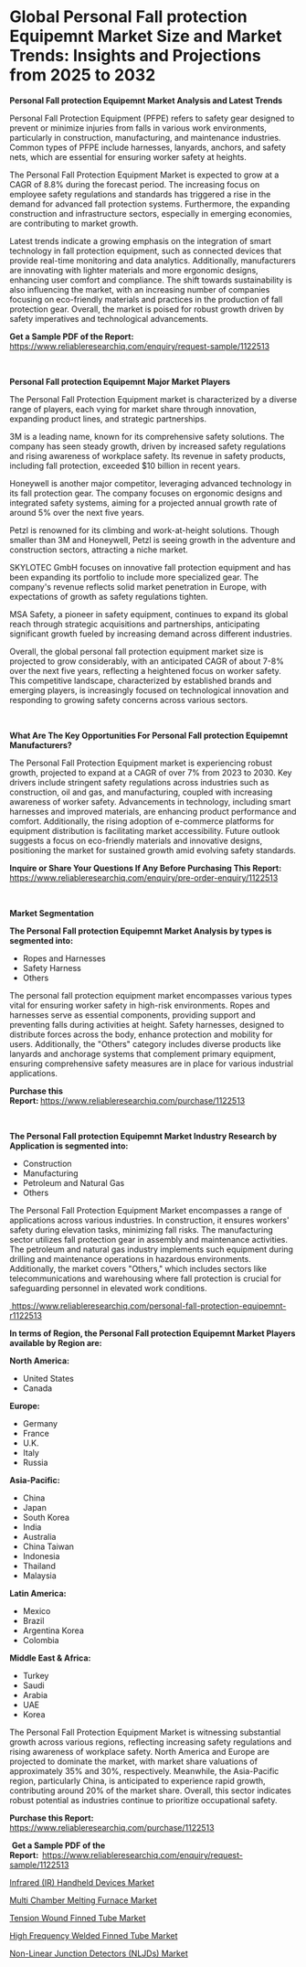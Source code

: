 <p><h1>Global Personal Fall protection Equipemnt Market Size and Market Trends: Insights and Projections from 2025 to 2032</h1></p><p><strong>Personal Fall protection Equipemnt Market Analysis and Latest Trends</strong></p>
<p><p>Personal Fall Protection Equipment (PFPE) refers to safety gear designed to prevent or minimize injuries from falls in various work environments, particularly in construction, manufacturing, and maintenance industries. Common types of PFPE include harnesses, lanyards, anchors, and safety nets, which are essential for ensuring worker safety at heights.</p><p>The Personal Fall Protection Equipment Market is expected to grow at a CAGR of 8.8% during the forecast period. The increasing focus on employee safety regulations and standards has triggered a rise in the demand for advanced fall protection systems. Furthermore, the expanding construction and infrastructure sectors, especially in emerging economies, are contributing to market growth. </p><p>Latest trends indicate a growing emphasis on the integration of smart technology in fall protection equipment, such as connected devices that provide real-time monitoring and data analytics. Additionally, manufacturers are innovating with lighter materials and more ergonomic designs, enhancing user comfort and compliance. The shift towards sustainability is also influencing the market, with an increasing number of companies focusing on eco-friendly materials and practices in the production of fall protection gear. Overall, the market is poised for robust growth driven by safety imperatives and technological advancements.</p></p>
<p><strong>Get a Sample PDF of the Report:&nbsp;</strong> <a href="https://www.reliableresearchiq.com/enquiry/request-sample/1122513?utm_campaign=1119&utm_medium=2&utm_source=Github&utm_content=ia&utm_term=28022025&utm_id=personal-fall-protection-equipemnt">https://www.reliableresearchiq.com/enquiry/request-sample/1122513</a></p>
<p>&nbsp;</p>
<p><strong>Personal Fall protection Equipemnt Major Market Players</strong></p>
<p><p>The Personal Fall Protection Equipment market is characterized by a diverse range of players, each vying for market share through innovation, expanding product lines, and strategic partnerships. </p><p>3M is a leading name, known for its comprehensive safety solutions. The company has seen steady growth, driven by increased safety regulations and rising awareness of workplace safety. Its revenue in safety products, including fall protection, exceeded $10 billion in recent years.</p><p>Honeywell is another major competitor, leveraging advanced technology in its fall protection gear. The company focuses on ergonomic designs and integrated safety systems, aiming for a projected annual growth rate of around 5% over the next five years.</p><p>Petzl is renowned for its climbing and work-at-height solutions. Though smaller than 3M and Honeywell, Petzl is seeing growth in the adventure and construction sectors, attracting a niche market. </p><p>SKYLOTEC GmbH focuses on innovative fall protection equipment and has been expanding its portfolio to include more specialized gear. The company's revenue reflects solid market penetration in Europe, with expectations of growth as safety regulations tighten.</p><p>MSA Safety, a pioneer in safety equipment, continues to expand its global reach through strategic acquisitions and partnerships, anticipating significant growth fueled by increasing demand across different industries.</p><p>Overall, the global personal fall protection equipment market size is projected to grow considerably, with an anticipated CAGR of about 7-8% over the next five years, reflecting a heightened focus on worker safety. This competitive landscape, characterized by established brands and emerging players, is increasingly focused on technological innovation and responding to growing safety concerns across various sectors.</p></p>
<p>&nbsp;</p>
<p><strong>What Are The Key Opportunities For Personal Fall protection Equipemnt Manufacturers?</strong></p>
<p><p>The Personal Fall Protection Equipment market is experiencing robust growth, projected to expand at a CAGR of over 7% from 2023 to 2030. Key drivers include stringent safety regulations across industries such as construction, oil and gas, and manufacturing, coupled with increasing awareness of worker safety. Advancements in technology, including smart harnesses and improved materials, are enhancing product performance and comfort. Additionally, the rising adoption of e-commerce platforms for equipment distribution is facilitating market accessibility. Future outlook suggests a focus on eco-friendly materials and innovative designs, positioning the market for sustained growth amid evolving safety standards.</p></p>
<p><strong>Inquire or Share Your Questions If Any Before Purchasing This Report:</strong> <a href="https://www.reliableresearchiq.com/enquiry/pre-order-enquiry/1122513?utm_campaign=1119&utm_medium=2&utm_source=Github&utm_content=ia&utm_term=28022025&utm_id=personal-fall-protection-equipemnt">https://www.reliableresearchiq.com/enquiry/pre-order-enquiry/1122513</a></p>
<p>&nbsp;</p>
<p><strong>Market Segmentation</strong></p>
<p><strong>The Personal Fall protection Equipemnt Market Analysis by types is segmented into:</strong></p>
<p><ul><li>Ropes and Harnesses</li><li>Safety Harness</li><li>Others</li></ul></p>
<p><p>The personal fall protection equipment market encompasses various types vital for ensuring worker safety in high-risk environments. Ropes and harnesses serve as essential components, providing support and preventing falls during activities at height. Safety harnesses, designed to distribute forces across the body, enhance protection and mobility for users. Additionally, the "Others" category includes diverse products like lanyards and anchorage systems that complement primary equipment, ensuring comprehensive safety measures are in place for various industrial applications.</p></p>
<p><strong>Purchase this Report:&nbsp;</strong><a href="https://www.reliableresearchiq.com/purchase/1122513?utm_campaign=1119&utm_medium=2&utm_source=Github&utm_content=ia&utm_term=28022025&utm_id=personal-fall-protection-equipemnt">https://www.reliableresearchiq.com/purchase/1122513</a></p>
<p>&nbsp;</p>
<p><strong>The Personal Fall protection Equipemnt Market Industry Research by Application is segmented into:</strong></p>
<p><ul><li>Construction</li><li>Manufacturing</li><li>Petroleum and Natural Gas</li><li>Others</li></ul></p>
<p><p>The Personal Fall Protection Equipment Market encompasses a range of applications across various industries. In construction, it ensures workers' safety during elevation tasks, minimizing fall risks. The manufacturing sector utilizes fall protection gear in assembly and maintenance activities. The petroleum and natural gas industry implements such equipment during drilling and maintenance operations in hazardous environments. Additionally, the market covers "Others," which includes sectors like telecommunications and warehousing where fall protection is crucial for safeguarding personnel in elevated work conditions.</p></p>
<p><a href="https://www.reliableresearchiq.com/personal-fall-protection-equipemnt-r1122513?utm_campaign=1119&utm_medium=2&utm_source=Github&utm_content=ia&utm_term=28022025&utm_id=personal-fall-protection-equipemnt">&nbsp;https://www.reliableresearchiq.com/personal-fall-protection-equipemnt-r1122513</a></p>
<p><strong>In terms of Region, the Personal Fall protection Equipemnt Market Players available by Region are:</strong></p>
<p>
    <p> <strong> North America: </strong>
        <ul>
            <li>United States</li>
            <li>Canada</li>
        </ul>
        </p> 
    <p> <strong> Europe: </strong>
        <ul>
            <li>Germany</li>
            <li>France</li>
            <li>U.K.</li>
            <li>Italy</li>
            <li>Russia</li>
        </ul>
        </p> 
    <p> <strong> Asia-Pacific: </strong>
        <ul>
            <li>China</li>
            <li>Japan</li>
            <li>South Korea</li>
            <li>India</li>
            <li>Australia</li>
            <li>China Taiwan</li>
            <li>Indonesia</li>
            <li>Thailand</li>
            <li>Malaysia</li>
        </ul>
        </p> 
    <p> <strong> Latin America: </strong>
        <ul>
            <li>Mexico</li>
            <li>Brazil</li>
            <li>Argentina Korea</li>
            <li>Colombia</li>
        </ul>
        </p> 
    <p> <strong> Middle East & Africa: </strong>
        <ul>
            <li>Turkey</li>
            <li>Saudi</li>
            <li>Arabia</li>
            <li>UAE</li>
            <li>Korea</li>
        </ul>
    </p>
    </p>
<p><p>The Personal Fall Protection Equipment Market is witnessing substantial growth across various regions, reflecting increasing safety regulations and rising awareness of workplace safety. North America and Europe are projected to dominate the market, with market share valuations of approximately 35% and 30%, respectively. Meanwhile, the Asia-Pacific region, particularly China, is anticipated to experience rapid growth, contributing around 20% of the market share. Overall, this sector indicates robust potential as industries continue to prioritize occupational safety.</p></p>
<p><strong>Purchase this Report: </strong><a href="https://www.reliableresearchiq.com/purchase/1122513?utm_campaign=1119&utm_medium=2&utm_source=Github&utm_content=ia&utm_term=28022025&utm_id=personal-fall-protection-equipemnt">https://www.reliableresearchiq.com/purchase/1122513</a></p>
<p>&nbsp;<strong>Get a Sample PDF of the Report:&nbsp;&nbsp;</strong><a href="https://www.reliableresearchiq.com/enquiry/request-sample/1122513?utm_campaign=1119&utm_medium=2&utm_source=Github&utm_content=ia&utm_term=28022025&utm_id=personal-fall-protection-equipemnt">https://www.reliableresearchiq.com/enquiry/request-sample/1122513</a></p>
<p><strong></strong></p>
<p><p><a href="https://github.com/risingtrista99259/Market-Research-Report-List-1/blob/main/infrared-ir-handheld-devices-market.md?utm_campaign=1119&utm_medium=2&utm_source=Github&utm_content=ia&utm_term=28022025&utm_id=personal-fall-protection-equipemnt">Infrared (IR) Handheld Devices Market</a></p><p><a href="https://github.com/dmitriyvo6rog/Market-Research-Report-List-1/blob/main/multi-chamber-melting-furnace-market.md?utm_campaign=1119&utm_medium=2&utm_source=Github&utm_content=ia&utm_term=28022025&utm_id=personal-fall-protection-equipemnt">Multi Chamber Melting Furnace Market</a></p><p><a href="https://github.com/petbigbeepjn/Market-Research-Report-List-1/blob/main/tension-wound-finned-tube-market.md?utm_campaign=1119&utm_medium=2&utm_source=Github&utm_content=ia&utm_term=28022025&utm_id=personal-fall-protection-equipemnt">Tension Wound Finned Tube Market</a></p><p><a href="https://github.com/arionmp/Market-Research-Report-List-5/blob/main/high-frequency-welded-finned-tube-market.md?utm_campaign=1119&utm_medium=2&utm_source=Github&utm_content=ia&utm_term=28022025&utm_id=personal-fall-protection-equipemnt">High Frequency Welded Finned Tube Market</a></p><p><a href="https://github.com/luckyshygirl/Market-Research-Report-List-7/blob/main/non-linear-junction-detectors-nljds-market.md?utm_campaign=1119&utm_medium=2&utm_source=Github&utm_content=ia&utm_term=28022025&utm_id=personal-fall-protection-equipemnt">Non-Linear Junction Detectors (NLJDs) Market</a></p></p>